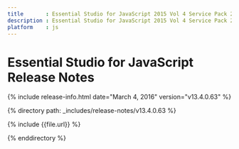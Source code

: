 ```yaml
---
title 		: Essential Studio for JavaScript 2015 Vol 4 Service Pack 2 Release Notes
description : Essential Studio for JavaScript 2015 Vol 4 Service Pack 2 Release Notes
platform 	: js
---
```


# Essential Studio for JavaScript Release Notes

{% include release-info.html date="March 4, 2016" version="v13.4.0.63" %} 

{% directory path: _includes/release-notes/v13.4.0.63 %}

{% include {{file.url}} %}

{% enddirectory %}
